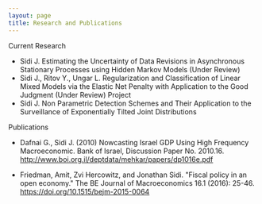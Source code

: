 ```yaml
---
layout: page
title: Research and Publications
---
```


Current Research

  - Sidi J. Estimating the Uncertainty of Data Revisions in Asynchronous Stationary Processes using Hidden Markov Models (Under Review)
  - Sidi J., Ritov Y., Ungar L. Regularization and Classification of Linear Mixed Models via the Elastic Net Penalty with Application to the Good Judgment (Under Review)
Project
  - Sidi J. Non Parametric Detection Schemes and Their Application to the Surveillance of Exponentially Tilted Joint Distributions

Publications

  - Dafnai G., Sidi J. (2010) Nowcasting Israel GDP Using High Frequency Macroeconomic. Bank of Israel, Discussion Paper No. 2010.16. http://www.boi.org.il/deptdata/mehkar/papers/dp1016e.pdf
  
  - Friedman, Amit, Zvi Hercowitz, and Jonathan Sidi. "Fiscal policy in an open economy." The BE Journal of Macroeconomics 16.1 (2016): 25-46. https://doi.org/10.1515/bejm-2015-0064
  